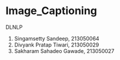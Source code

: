 # Image_Captioning
DLNLP
1. Singamsetty Sandeep, 213050064
2. Divyank Pratap Tiwari, 213050029
3. Sakharam Sahadeo Gawade, 213050027
